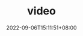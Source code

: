 ---
title: "video"
date: 2022-09-06T15:11:51+08:00
draft: false
# description
description: "This is meta description"
---